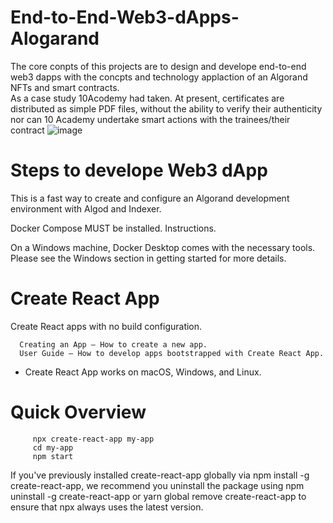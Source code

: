 # End-to-End-Web3-dApps-Alogarand
The core conpts of this projects are to design and develope end-to-end web3 dapps with the concpts  and technology applaction of an Algorand NFTs and smart contracts.   
 As a case study 10Acodemy had taken. At present, certificates are distributed as simple PDF files, without the ability to verify their authenticity nor can 10 Academy undertake smart actions with the trainees/their contract
![image](https://user-images.githubusercontent.com/43541659/193428261-edb35ccd-b9c6-4f9e-9102-687b6ed17d27.png)


# Steps to develope Web3 dApp

This is a fast way to create and configure an Algorand development environment with Algod and Indexer.

Docker Compose MUST be installed. Instructions.

On a Windows machine, Docker Desktop comes with the necessary tools. Please see the Windows section in getting started for more details.
# Create React App
Create React apps with no build configuration.

      Creating an App – How to create a new app.
      User Guide – How to develop apps bootstrapped with Create React App.

- Create React App works on macOS, Windows, and Linux.
# Quick Overview
         npx create-react-app my-app
         cd my-app
         npm start
         
If you've previously installed create-react-app globally via npm install -g create-react-app, we recommend you uninstall the package using npm uninstall -g create-react-app or yarn global remove create-react-app to ensure that npx always uses the latest version.
